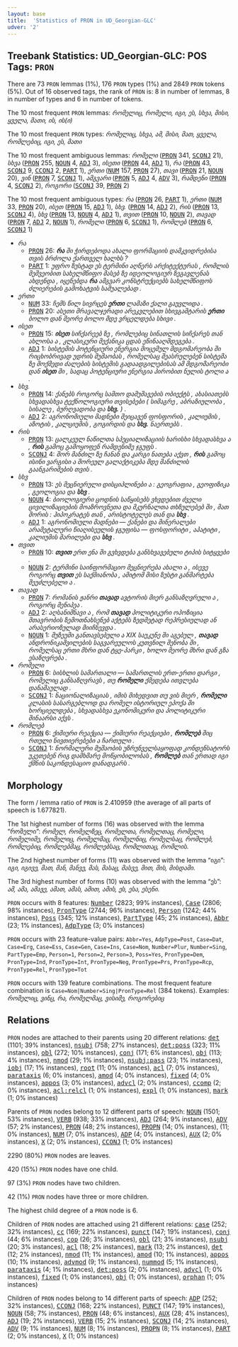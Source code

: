 ```yaml
---
layout: base
title:  'Statistics of PRON in UD_Georgian-GLC'
udver: '2'
---
```


## Treebank Statistics: UD_Georgian-GLC: POS Tags: `PRON`

There are 73 `PRON` lemmas (1%), 176 `PRON` types (1%) and 2849 `PRON` tokens (5%).
Out of 16 observed tags, the rank of `PRON` is: 8 in number of lemmas, 8 in number of types and 6 in number of tokens.

The 10 most frequent `PRON` lemmas: <em>რომელიც, რომელი, იგი, ეს, სხვა, მისი, ყველა, მათი, ის, ის(ი)</em>

The 10 most frequent `PRON` types:  <em>რომელიც, სხვა, ამ, მისი, მათ, ყველა, რომლებიც, იგი, ეს, მათი</em>

The 10 most frequent ambiguous lemmas: <em>რომელი</em> (<tt><a href="ka_glc-pos-PRON.html">PRON</a></tt> 341, <tt><a href="ka_glc-pos-SCONJ.html">SCONJ</a></tt> 21), <em>სხვა</em> (<tt><a href="ka_glc-pos-PRON.html">PRON</a></tt> 255, <tt><a href="ka_glc-pos-NOUN.html">NOUN</a></tt> 4, <tt><a href="ka_glc-pos-ADJ.html">ADJ</a></tt> 3), <em>ისეთი</em> (<tt><a href="ka_glc-pos-PRON.html">PRON</a></tt> 44, <tt><a href="ka_glc-pos-ADJ.html">ADJ</a></tt> 1), <em>რა</em> (<tt><a href="ka_glc-pos-PRON.html">PRON</a></tt> 43, <tt><a href="ka_glc-pos-SCONJ.html">SCONJ</a></tt> 9, <tt><a href="ka_glc-pos-CCONJ.html">CCONJ</a></tt> 2, <tt><a href="ka_glc-pos-PART.html">PART</a></tt> 1), <em>ერთი</em> (<tt><a href="ka_glc-pos-NUM.html">NUM</a></tt> 157, <tt><a href="ka_glc-pos-PRON.html">PRON</a></tt> 27), <em>თავი</em> (<tt><a href="ka_glc-pos-PRON.html">PRON</a></tt> 21, <tt><a href="ka_glc-pos-NOUN.html">NOUN</a></tt> 20), <em>ვინ</em> (<tt><a href="ka_glc-pos-PRON.html">PRON</a></tt> 7, <tt><a href="ka_glc-pos-SCONJ.html">SCONJ</a></tt> 1), <em>ამგვარი</em> (<tt><a href="ka_glc-pos-PRON.html">PRON</a></tt> 5, <tt><a href="ka_glc-pos-ADJ.html">ADJ</a></tt> 4, <tt><a href="ka_glc-pos-ADV.html">ADV</a></tt> 3), <em>რამდენი</em> (<tt><a href="ka_glc-pos-PRON.html">PRON</a></tt> 4, <tt><a href="ka_glc-pos-SCONJ.html">SCONJ</a></tt> 2), <em>როგორი</em> (<tt><a href="ka_glc-pos-SCONJ.html">SCONJ</a></tt> 39, <tt><a href="ka_glc-pos-PRON.html">PRON</a></tt> 2)

The 10 most frequent ambiguous types:  <em>რა</em> (<tt><a href="ka_glc-pos-PRON.html">PRON</a></tt> 26, <tt><a href="ka_glc-pos-PART.html">PART</a></tt> 1), <em>ერთი</em> (<tt><a href="ka_glc-pos-NUM.html">NUM</a></tt> 33, <tt><a href="ka_glc-pos-PRON.html">PRON</a></tt> 20), <em>ისეთ</em> (<tt><a href="ka_glc-pos-PRON.html">PRON</a></tt> 15, <tt><a href="ka_glc-pos-ADJ.html">ADJ</a></tt> 1), <em>სხვ.</em> (<tt><a href="ka_glc-pos-PRON.html">PRON</a></tt> 14, <tt><a href="ka_glc-pos-ADJ.html">ADJ</a></tt> 2), <em>რის</em> (<tt><a href="ka_glc-pos-PRON.html">PRON</a></tt> 13, <tt><a href="ka_glc-pos-SCONJ.html">SCONJ</a></tt> 4), <em>სხვ</em> (<tt><a href="ka_glc-pos-PRON.html">PRON</a></tt> 13, <tt><a href="ka_glc-pos-NOUN.html">NOUN</a></tt> 4, <tt><a href="ka_glc-pos-ADJ.html">ADJ</a></tt> 1), <em>თვით</em> (<tt><a href="ka_glc-pos-PRON.html">PRON</a></tt> 10, <tt><a href="ka_glc-pos-NOUN.html">NOUN</a></tt> 2), <em>თავად</em> (<tt><a href="ka_glc-pos-PRON.html">PRON</a></tt> 7, <tt><a href="ka_glc-pos-ADJ.html">ADJ</a></tt> 2, <tt><a href="ka_glc-pos-NOUN.html">NOUN</a></tt> 1), <em>რომელი</em> (<tt><a href="ka_glc-pos-PRON.html">PRON</a></tt> 6, <tt><a href="ka_glc-pos-SCONJ.html">SCONJ</a></tt> 1), <em>რომლებ</em> (<tt><a href="ka_glc-pos-PRON.html">PRON</a></tt> 6, <tt><a href="ka_glc-pos-SCONJ.html">SCONJ</a></tt> 1)


* <em>რა</em>
  * <tt><a href="ka_glc-pos-PRON.html">PRON</a></tt> 26: <em><b>რა</b> ში ჭირდებოდა ახალი ფორმაციის დამკვიდრებისა თვის ბრძოლა ქართველ ხალხს ?</em>
  * <tt><a href="ka_glc-pos-PART.html">PART</a></tt> 1: <em>უფრო ზუსტად ეს ტერმინი აღწერს არქიტექტურას , რომლის მეშვეობით სახელმწიფო მასებ ზე იდეოლოგიურ ზეგავლენას ახდენდა , იყენებდა <b>რა</b> ამგვარ კონსტრუქციებს სახელმწიფოს ძლიერების გამოხატვის საშუალებად .</em>
* <em>ერთი</em>
  * <tt><a href="ka_glc-pos-NUM.html">NUM</a></tt> 33: <em>ჩემს წილ სივრცეს <b>ერთი</b> ლამაზი ქალი გაუვლიდა .</em>
  * <tt><a href="ka_glc-pos-PRON.html">PRON</a></tt> 20: <em>ასეთი მრავალჯერადი არეკვლებით სხივგამტარის <b>ერთი</b> ბოლო დან მეორე ბოლო მდე ვრცელდება სხივი .</em>
* <em>ისეთ</em>
  * <tt><a href="ka_glc-pos-PRON.html">PRON</a></tt> 15: <em><b>ისეთ</b> სიჩქარეებ ზე , რომლებიც სინათლის სიჩქარეს თან ახლოსა ა , კლასიკური მექანიკა ცდას ეწინააღმდეგება .</em>
  * <tt><a href="ka_glc-pos-ADJ.html">ADJ</a></tt> 1: <em>სისტემის პოტენციური ენერგია მოცემულ მდგომარეობა ში რიცხობრივად უდრის მუშაობას , რომელსაც შეასრულებენ სისტემა ზე მოქმედი ძალების სისტემის გადაადგილებისას ამ მდგომარეობი დან <b>ისეთ</b> ში , სადაც პოტენციური ენერგია პირობით ნულის ტოლი ა .</em>
* <em>სხვ.</em>
  * <tt><a href="ka_glc-pos-PRON.html">PRON</a></tt> 14: <em>ქანებს როგორც სამთო დამუშავების ობიექტს , ახასიათებს სხვადასხვა ტექნოლოგიური თვისებები ( სიმაგრე , აბრაზიულობა , სისალე , ბურღვადობა და <b>სხვ.</b> ) .</em>
  * <tt><a href="ka_glc-pos-ADJ.html">ADJ</a></tt> 2: <em>აგრონომიული მადნები შეიცავენ ფოსფორის , კალიუმის , აზოტის , კალციუმის , გოგირდის და <b>სხვ.</b> ნაერთებს .</em>
* <em>რის</em>
  * <tt><a href="ka_glc-pos-PRON.html">PRON</a></tt> 13: <em>ცალკეულ ნაწილთა სპეციალიზაციის ხარისხი სხვადასხვა ა , <b>რის</b> გამოც გამოყოფენ რამდენიმე ჯგუფს .</em>
  * <tt><a href="ka_glc-pos-SCONJ.html">SCONJ</a></tt> 4: <em>შორ მანძილ ზე ჩანან და კარგი ნათება აქვთ , <b>რის</b> გამოც ისინი ვარგისი ა შორეულ გალაქტიკება მდე მანძილის გაანგარიშების თვის .</em>
* <em>სხვ</em>
  * <tt><a href="ka_glc-pos-PRON.html">PRON</a></tt> 13: <em>ეს მეცნიერული დისციპლინები ა : გეოგრაფია , გეოფიზიკა , გეოლოგია და <b>სხვ</b> .</em>
  * <tt><a href="ka_glc-pos-NOUN.html">NOUN</a></tt> 4: <em>ბიოლოგიური ცოდნის საწყისებს ვხვდებით ძველი ცივილიზაციების მოაზროვნეთა და მკურნალთა თხზულებებ ში , მათ შორის : ჰიპოკრატეს თან , არისტოტელეს თან და <b>სხვ</b> .</em>
  * <tt><a href="ka_glc-pos-ADJ.html">ADJ</a></tt> 1: <em>აგრონომიული მადნები — ქანები და მინერალები არამეტალური წიაღისეულის ჯგუფისა — ფოსფორიტი , აპატიტი , კალიუმის მარილები და <b>სხვ</b> .</em>
* <em>თვით</em>
  * <tt><a href="ka_glc-pos-PRON.html">PRON</a></tt> 10: <em><b>თვით</b> ერთ ენა ში გვხვდება განსხვავებული ტიპის სიტყვები .</em>
  * <tt><a href="ka_glc-pos-NOUN.html">NOUN</a></tt> 2: <em>ტერმინი საინფორმაციო მეცნიერება ახალი ა , ისევე როგორც <b>თვით</b> ეს საქმიანობა , ამიტომ მისი ზუსტი განმარტება შეუძლებელი ა .</em>
* <em>თავად</em>
  * <tt><a href="ka_glc-pos-PRON.html">PRON</a></tt> 7: <em>რომანის ჟანრი <b>თავად</b> ავტორის მიერ განსაზღვრული ა , როგორც მენიპეა .</em>
  * <tt><a href="ka_glc-pos-ADJ.html">ADJ</a></tt> 2: <em>აღსანიშნავი ა , რომ <b>თავად</b> პოლიტიკური ოპოზიცია მთავრობის ზემოთნახსენებ აქტებს ზედმეტად რეპრესიულად ან არასერიოზულად მიიჩნევდა .</em>
  * <tt><a href="ka_glc-pos-NOUN.html">NOUN</a></tt> 1: <em>მუზეუმი განთავსებული ა XIX საუკუნე ში აგებულ , <b>თავად</b> ანდრონიკაშვილების საგვარეულოს კუთვნილ შენობა ში , რომელსაც ერთი მხრი დან ტყე-პარკი , ხოლო მეორე მხრი დან გზა ესაზღვრება .</em>
* <em>რომელი</em>
  * <tt><a href="ka_glc-pos-PRON.html">PRON</a></tt> 6: <em>სისხლის სამართალი — სამართლის ერთ-ერთი დარგი , რომელიც განსაზღვრავს , თუ <b>რომელი</b> ქმედება ითვლება დანაშაულად .</em>
  * <tt><a href="ka_glc-pos-SCONJ.html">SCONJ</a></tt> 1: <em>ნაციონალიზაციას , იმის მიხედვით თუ ვის მიერ , <b>რომელი</b> კლასის სასარგებლოდ და რომელ ისტორიულ ეპოქა ში ხორციელდება , სხვადასხვა ეკონომიკური და პოლიტიკური შინაარსი აქვს .</em>
* <em>რომლებ</em>
  * <tt><a href="ka_glc-pos-PRON.html">PRON</a></tt> 6: <em>ქიმიური რეაქცია — ქიმიური რეაქციები , <b>რომლებ</b> შიც რთული ნივთიერებები ა ჩართული .</em>
  * <tt><a href="ka_glc-pos-SCONJ.html">SCONJ</a></tt> 1: <em>ნორმალური მუშაობის უზრუნველსაყოფად კონდენსატორს უკეთებენ რიგ დამხმარე მოწყობილობას , <b>რომლებ</b> თან ერთად იგი ქმნის საკონდესაციო დანადგარს .</em>

## Morphology

The form / lemma ratio of `PRON` is 2.410959 (the average of all parts of speech is 1.677821).

The 1st highest number of forms (16) was observed with the lemma “რომელი”: <em>რომელ, რომელზეც, რომელთა, რომელთაც, რომელი, რომელიმე, რომელიც, რომელმაც, რომელნიც, რომელსაც, რომლებ, რომლებიც, რომლებმაც, რომლებსაც, რომლითაც, რომლის</em>.

The 2nd highest number of forms (11) was observed with the lemma “იგი”: <em>იგი, იგივე, მათ, მან, მანვე, მას, მასაც, მასვე, მით, მის, მისდამი</em>.

The 3rd highest number of forms (10) was observed with the lemma “ეს”: <em>ამ, ამა, ამავე, ამათ, ამას, ამით, ამის, ეს, ესა, ესენი</em>.

`PRON` occurs with 8 features: <tt><a href="ka_glc-feat-Number.html">Number</a></tt> (2823; 99% instances), <tt><a href="ka_glc-feat-Case.html">Case</a></tt> (2806; 98% instances), <tt><a href="ka_glc-feat-PronType.html">PronType</a></tt> (2744; 96% instances), <tt><a href="ka_glc-feat-Person.html">Person</a></tt> (1242; 44% instances), <tt><a href="ka_glc-feat-Poss.html">Poss</a></tt> (345; 12% instances), <tt><a href="ka_glc-feat-PartType.html">PartType</a></tt> (45; 2% instances), <tt><a href="ka_glc-feat-Abbr.html">Abbr</a></tt> (23; 1% instances), <tt><a href="ka_glc-feat-AdpType.html">AdpType</a></tt> (3; 0% instances)

`PRON` occurs with 23 feature-value pairs: `Abbr=Yes`, `AdpType=Post`, `Case=Dat`, `Case=Erg`, `Case=Ess`, `Case=Gen`, `Case=Ins`, `Case=Nom`, `Number=Plur`, `Number=Sing`, `PartType=Emp`, `Person=1`, `Person=2`, `Person=3`, `Poss=Yes`, `PronType=Dem`, `PronType=Ind`, `PronType=Int`, `PronType=Neg`, `PronType=Prs`, `PronType=Rcp`, `PronType=Rel`, `PronType=Tot`

`PRON` occurs with 139 feature combinations.
The most frequent feature combination is `Case=Nom|Number=Sing|PronType=Rel` (384 tokens).
Examples: <em>რომელიც, ვინც, რა, რომელმაც, ვისიმე, როგორებიც</em>


## Relations

`PRON` nodes are attached to their parents using 20 different relations: <tt><a href="ka_glc-dep-det.html">det</a></tt> (1101; 39% instances), <tt><a href="ka_glc-dep-nsubj.html">nsubj</a></tt> (758; 27% instances), <tt><a href="ka_glc-dep-det-poss.html">det:poss</a></tt> (323; 11% instances), <tt><a href="ka_glc-dep-obl.html">obl</a></tt> (272; 10% instances), <tt><a href="ka_glc-dep-conj.html">conj</a></tt> (171; 6% instances), <tt><a href="ka_glc-dep-obj.html">obj</a></tt> (113; 4% instances), <tt><a href="ka_glc-dep-nmod.html">nmod</a></tt> (29; 1% instances), <tt><a href="ka_glc-dep-nsubj-pass.html">nsubj:pass</a></tt> (23; 1% instances), <tt><a href="ka_glc-dep-iobj.html">iobj</a></tt> (17; 1% instances), <tt><a href="ka_glc-dep-root.html">root</a></tt> (11; 0% instances), <tt><a href="ka_glc-dep-acl.html">acl</a></tt> (7; 0% instances), <tt><a href="ka_glc-dep-parataxis.html">parataxis</a></tt> (6; 0% instances), <tt><a href="ka_glc-dep-amod.html">amod</a></tt> (4; 0% instances), <tt><a href="ka_glc-dep-fixed.html">fixed</a></tt> (4; 0% instances), <tt><a href="ka_glc-dep-appos.html">appos</a></tt> (3; 0% instances), <tt><a href="ka_glc-dep-advcl.html">advcl</a></tt> (2; 0% instances), <tt><a href="ka_glc-dep-ccomp.html">ccomp</a></tt> (2; 0% instances), <tt><a href="ka_glc-dep-acl-relcl.html">acl:relcl</a></tt> (1; 0% instances), <tt><a href="ka_glc-dep-expl.html">expl</a></tt> (1; 0% instances), <tt><a href="ka_glc-dep-mark.html">mark</a></tt> (1; 0% instances)

Parents of `PRON` nodes belong to 12 different parts of speech: <tt><a href="ka_glc-pos-NOUN.html">NOUN</a></tt> (1501; 53% instances), <tt><a href="ka_glc-pos-VERB.html">VERB</a></tt> (938; 33% instances), <tt><a href="ka_glc-pos-ADJ.html">ADJ</a></tt> (264; 9% instances), <tt><a href="ka_glc-pos-ADV.html">ADV</a></tt> (57; 2% instances), <tt><a href="ka_glc-pos-PRON.html">PRON</a></tt> (48; 2% instances), <tt><a href="ka_glc-pos-PROPN.html">PROPN</a></tt> (14; 0% instances),  (11; 0% instances), <tt><a href="ka_glc-pos-NUM.html">NUM</a></tt> (7; 0% instances), <tt><a href="ka_glc-pos-ADP.html">ADP</a></tt> (4; 0% instances), <tt><a href="ka_glc-pos-AUX.html">AUX</a></tt> (2; 0% instances), <tt><a href="ka_glc-pos-X.html">X</a></tt> (2; 0% instances), <tt><a href="ka_glc-pos-CCONJ.html">CCONJ</a></tt> (1; 0% instances)

2290 (80%) `PRON` nodes are leaves.

420 (15%) `PRON` nodes have one child.

97 (3%) `PRON` nodes have two children.

42 (1%) `PRON` nodes have three or more children.

The highest child degree of a `PRON` node is 6.

Children of `PRON` nodes are attached using 21 different relations: <tt><a href="ka_glc-dep-case.html">case</a></tt> (252; 32% instances), <tt><a href="ka_glc-dep-cc.html">cc</a></tt> (169; 22% instances), <tt><a href="ka_glc-dep-punct.html">punct</a></tt> (147; 19% instances), <tt><a href="ka_glc-dep-conj.html">conj</a></tt> (44; 6% instances), <tt><a href="ka_glc-dep-cop.html">cop</a></tt> (26; 3% instances), <tt><a href="ka_glc-dep-obl.html">obl</a></tt> (21; 3% instances), <tt><a href="ka_glc-dep-nsubj.html">nsubj</a></tt> (20; 3% instances), <tt><a href="ka_glc-dep-acl.html">acl</a></tt> (18; 2% instances), <tt><a href="ka_glc-dep-mark.html">mark</a></tt> (13; 2% instances), <tt><a href="ka_glc-dep-det.html">det</a></tt> (12; 2% instances), <tt><a href="ka_glc-dep-nmod.html">nmod</a></tt> (11; 1% instances), <tt><a href="ka_glc-dep-amod.html">amod</a></tt> (10; 1% instances), <tt><a href="ka_glc-dep-appos.html">appos</a></tt> (10; 1% instances), <tt><a href="ka_glc-dep-advmod.html">advmod</a></tt> (9; 1% instances), <tt><a href="ka_glc-dep-nummod.html">nummod</a></tt> (5; 1% instances), <tt><a href="ka_glc-dep-parataxis.html">parataxis</a></tt> (4; 1% instances), <tt><a href="ka_glc-dep-det-poss.html">det:poss</a></tt> (2; 0% instances), <tt><a href="ka_glc-dep-advcl.html">advcl</a></tt> (1; 0% instances), <tt><a href="ka_glc-dep-fixed.html">fixed</a></tt> (1; 0% instances), <tt><a href="ka_glc-dep-obj.html">obj</a></tt> (1; 0% instances), <tt><a href="ka_glc-dep-orphan.html">orphan</a></tt> (1; 0% instances)

Children of `PRON` nodes belong to 14 different parts of speech: <tt><a href="ka_glc-pos-ADP.html">ADP</a></tt> (252; 32% instances), <tt><a href="ka_glc-pos-CCONJ.html">CCONJ</a></tt> (168; 22% instances), <tt><a href="ka_glc-pos-PUNCT.html">PUNCT</a></tt> (147; 19% instances), <tt><a href="ka_glc-pos-NOUN.html">NOUN</a></tt> (58; 7% instances), <tt><a href="ka_glc-pos-PRON.html">PRON</a></tt> (48; 6% instances), <tt><a href="ka_glc-pos-AUX.html">AUX</a></tt> (28; 4% instances), <tt><a href="ka_glc-pos-ADJ.html">ADJ</a></tt> (19; 2% instances), <tt><a href="ka_glc-pos-VERB.html">VERB</a></tt> (15; 2% instances), <tt><a href="ka_glc-pos-SCONJ.html">SCONJ</a></tt> (14; 2% instances), <tt><a href="ka_glc-pos-ADV.html">ADV</a></tt> (9; 1% instances), <tt><a href="ka_glc-pos-NUM.html">NUM</a></tt> (8; 1% instances), <tt><a href="ka_glc-pos-PROPN.html">PROPN</a></tt> (8; 1% instances), <tt><a href="ka_glc-pos-PART.html">PART</a></tt> (2; 0% instances), <tt><a href="ka_glc-pos-X.html">X</a></tt> (1; 0% instances)

